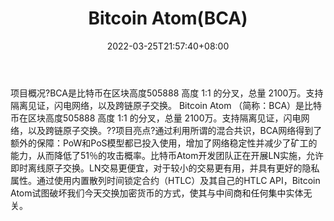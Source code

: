 ﻿---
weight: 
title: "Bitcoin Atom(BCA)"
description: "BCA是比特币在区块高度505888 高度 11 的分叉，总量 2100万"
date: 2022-03-25T21:57:40+08:00
lastmod: 2022-03-25T16:45:40+08:00
draft: false
authors: ["Metabd"]
featuredImage: "bitcoin-atombca.webp"
link: ""
tags: ["数字代币","Bitcoin Atom(BCA)"]
categories: ["navigation"]
navigation: ["数字代币"]
lightgallery: true
toc: true
pinned: false
recommend: false
recommend1: false
---
项目概况?BCA是比特币在区块高度505888 高度 1:1 的分叉，总量 2100万。支持隔离见证，闪电网络，以及跨链原子交换。
Bitcoin Atom （简称：BCA）是比特币在区块高度505888 高度 1:1 的分叉，总量 2100万。支持隔离见证，闪电网络，以及跨链原子交换。??项目亮点?通过利用所谓的混合共识，BCA网络得到了额外的保障：PoW和PoS模型都已投入使用，增加了网络稳定性并减少了矿工的能力，从而降低了51％的攻击概率。比特币Atom开发团队正在开展LN实施，允许即时离线原子交换。LN交易更便宜，对于较小的交易更有用，并具有更好的隐私属性。通过使用内置散列时间锁定合约（HTLC）及其自己的HTLC API，Bitcoin Atom试图破坏我们今天交换加密货币的方式，使其与中间商和任何集中实体无关。
